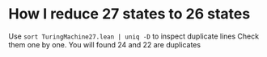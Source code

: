 # How I reduce 27 states to 26 states

Use `sort TuringMachine27.lean | uniq -D` to inspect duplicate lines
Check them one by one.
You will found 24 and 22 are duplicates
